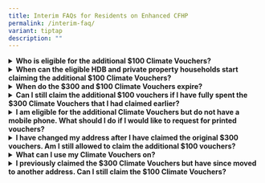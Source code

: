 ```yaml
---
title: Interim FAQs for Residents on Enhanced CFHP
permalink: /interim-faq/
variant: tiptap
description: ""
---
```

<div data-type="detailGroup" class="isomer-accordion isomer-accordion-white">
<details class="isomer-details">
<summary><strong>Who is eligible for the additional $100 Climate Vouchers?</strong>
</summary>
<div data-type="detailsContent" class="isomer-details-content">
<p>To be eligible for the $100 additional Climate Vouchers, you must be a
Singapore Citizen or Permanent Resident registered and residing at an HDB
flat, or a Singapore Citizen registered and residing at a private residential
property.</p>
</div>
</details>
<details class="isomer-details">
<summary><strong>When can the eligible HDB and private property households start claiming the additional $100 Climate Vouchers?</strong>
</summary>
<div data-type="detailsContent" class="isomer-details-content">
<p>Eligible households may claim their Climate Vouchers at <a href="http://www.go.gov.sg/cv-claim" rel="noopener noreferrer nofollow" target="_blank">www.go.gov.sg/cv-claim</a> in
April 2025. The vouchers are valid until Dec 2027 and households are encouraged
to use the vouchers and switch to more resource efficient products when
their appliances are due for replacement, e.g. when they cannot be cost-effectively
repaired.</p>
</div>
</details>
<details class="isomer-details">
<summary><strong>When do the $300 and $100 Climate Vouchers expire?</strong>
</summary>
<div data-type="detailsContent" class="isomer-details-content">
<p>The Climate Vouchers will expire on 31 Dec 2027.</p>
</div>
</details>
<details class="isomer-details">
<summary><strong>Can I still claim the additional $100 vouchers if I have fully spent the $300 Climate Vouchers that I had claimed earlier?</strong>
</summary>
<div data-type="detailsContent" class="isomer-details-content">
<p>Yes, all eligible households can claim the additional $100 Climate Vouchers,
regardless of whether they have spent the original set of $300 vouchers.</p>
</div>
</details>
<details class="isomer-details">
<summary><strong>I am eligible for the additional Climate Vouchers but do not have a mobile phone. What should I do if I would like to request for printed vouchers?</strong>
</summary>
<div data-type="detailsContent" class="isomer-details-content">
<p>Eligible households may submit a request to NEA after the additional $100
Climate Vouchers is made available. More information will be provided at
a later date.</p>
</div>
</details>
<details class="isomer-details">
<summary><strong>I have changed my address after I have claimed the original $300 vouchers. Am I still allowed to claim the additional $100 vouchers?</strong>
</summary>
<div data-type="detailsContent" class="isomer-details-content">
<p>Eligible households that have moved to a different residential address
may claim the $100 Climate Vouchers at the new address. Each eligible household
is only entitled to claim the $300 and $100 Climate Vouchers once.</p>
</div>
</details>
<details class="isomer-details">
<summary><strong>What can I use my Climate Vouchers on?</strong>
</summary>
<div data-type="detailsContent" class="isomer-details-content">
<p>The Climate Vouchers can be used to purchase 10 types of energy- and water-efficient
household products. These include Refrigerators (3-tick and above), Air
conditioners (5-tick and above), Direct Current fans, LED lights (2-tick
and above), Washing machines (4-tick), Water closets (3-tick), Sink/Bib
taps and mixers (3-tick), Basin taps and mixers (3-tick).</p>
<p>&nbsp;</p>
<p>You may visit <a href="www.go.gov.sg/climatevouchers" rel="noopener noreferrer nofollow" target="_blank">this page </a>to
find out the list of eligible products and participating retailers.</p>
</div>
</details>
<details class="isomer-details">
<summary><strong>I previously claimed the $300 Climate Vouchers but have since moved to another address. Can I still claim the $100 Climate Vouchers?</strong>
</summary>
<div data-type="detailsContent" class="isomer-details-content">
<p>Eligible households that have moved to a different residential address
may still claim the $100 Climate Vouchers under their new address. Residents
are advised to update their registered address with ICA before making the
claim.</p>
</div>
</details>
</div>
<p></p>